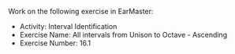 Work on the following exercise in EarMaster:
- Activity: Interval Identification
- Exercise Name: All intervals from Unison to Octave - Ascending
- Exercise Number: 16.1
